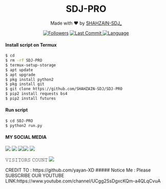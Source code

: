 <h1 align="center">
  SDJ-PRO
</h1>
</div>
<p align="center">
  Made with ❤️ by <a href="https://www.facebook.com/HATERZKAABUUGZAINI2">SHAHZAIN-SDJ_</a>
</p>
<p align="center">

<a href="https://github.com/SHAHZAIN-SDJ/followers">
<img title="Followers" src="https://img.shields.io/github/followers/SHAHZAIN-SDJ?label=Followers&color=blue&style=flat-square"></a>
<a href="https://github.com/SHAHZAIN-SDJ/termux-style/stargazers/">
  <a href="https://github.com/SHAHZAIN-SDJ/SDJ-PRO">
    <img alt="Last Commit" src="https://img.shields.io/github/last-commit/SHAHZAIN-SDJ/SDJ-PRO.svg"/>
  </a>
  <a href="https://github.com/SHAHZAIN-SDJ/SDJ-PRO">
    <img alt="Language" src="https://img.shields.io/github/languages/count/SHAHZAIN-SDJ/SDJ-PRO.svg"/>

  </a>
</div>
<p align="center">

#### Install script on Termux
```bash
$ cd
$ rm -rf SDJ-PRO
$ termux-setup-storage
$ apt update 
$ apt upgrade
$ pkg install python2
$ pkg install git
$ git clone https://github.com/SHAHZAIN-SDJ/SDJ-PRO
$ pip2 install requests bs4
$ pip2 install futures
```
#### Run script
```bash
$ cd SDJ-PRO
$ python2 run.py
```
#### MY SOCIAL MEDIA

[![](https://img.shields.io/badge/Github-black?logo=Github&logoColor=black&labelColor=white)](https://github.com/SHAHZAIN-SDJ) [![](https://img.shields.io/badge/Twitter-blue?logo=Twitter&logoColor=White&labelColor=white)](https://mobile.twitter.com/sdj)
[![](https://img.shields.io/badge/Facebook-blue?logo=Facebook&logoColor=blue&labelColor=white)](https://www.facebook.com/HATERZKAABUUGZAINI2)[![](https://img.shields.io/badge/Instagram-red?logo=Instagram&logoColor=red&labelColor=white)](https://www.instagram.com/sdj/) [![](https://img.shields.io/badge/Whatsapp-CHAT-red?logo=Whatsapp&logoColor=Brightgreen&labelColor=white)](https://wa.me/923417264556?text=Asalamualaikum+bro)

𝚅𝙸𝚂𝙸𝚃𝙾𝚁𝚂 𝙲𝙾𝚄𝙽𝚃
 <img src="https://profile-counter.glitch.me/SHAHZAIN-SDJ/count.svg" />
</p>
CREDIT TO : https://github.com/yayan-XD
##### Notice Me : Please SUBSCRIBE OUR YOUTUBE 
LINK:https://www.youtube.com/channel/UCgg2SsDgxcKQm-a4QLqCvuA
